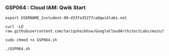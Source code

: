 ### GSP064 : Cloud IAM: Qwik Start 

```
export USERNAME_2=student-00-d33fa35277ca@qwiklabs.net
```

```
curl -LO raw.githubusercontent.com/tariqsheikhsw/GoogleCloudArchitectLabs/main/Solutions/GSP064.sh

sudo chmod +x GSP064.sh

./GSP064.sh
```
